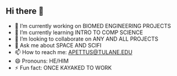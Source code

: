 ## Hi there 👋

- 🔭 I’m currently working on BIOMED ENGINEERING PROJECTS
- 🌱 I’m currently learning INTRO TO COMP SCIENCE
- 👯 I’m looking to collaborate on ANY AND ALL PROJECTS
- 💬 Ask me about SPACE AND SCIFI
- 📫 How to reach me: APETTUS@TULANE.EDU  
- 😄 Pronouns: HE/HIM
- ⚡ Fun fact: ONCE KAYAKED TO WORK
